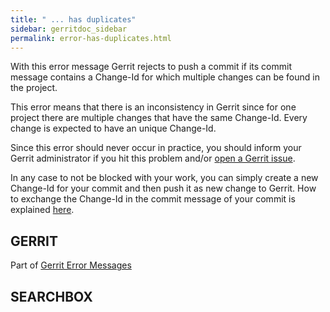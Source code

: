 ```yaml
---
title: " ... has duplicates"
sidebar: gerritdoc_sidebar
permalink: error-has-duplicates.html
---
```

With this error message Gerrit rejects to push a commit if its commit
message contains a Change-Id for which multiple changes can be found in
the project.

This error means that there is an inconsistency in Gerrit since for one
project there are multiple changes that have the same Change-Id. Every
change is expected to have an unique Change-Id.

Since this error should never occur in practice, you should inform your
Gerrit administrator if you hit this problem and/or [open a Gerrit
issue](https://bugs.chromium.org/p/gerrit/issues/list).

In any case to not be blocked with your work, you can simply create a
new Change-Id for your commit and then push it as new change to Gerrit.
How to exchange the Change-Id in the commit message of your commit is
explained [here](error-push-fails-due-to-commit-message.html).

## GERRIT

Part of [Gerrit Error Messages](error-messages.html)

## SEARCHBOX

